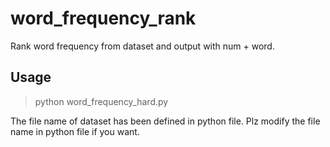 # word_frequency_rank
Rank word frequency from dataset and output with num + word.
## Usage
> python word_frequency_hard.py

The file name of dataset has been defined in python file. Plz modify the file name in python file if you want.
